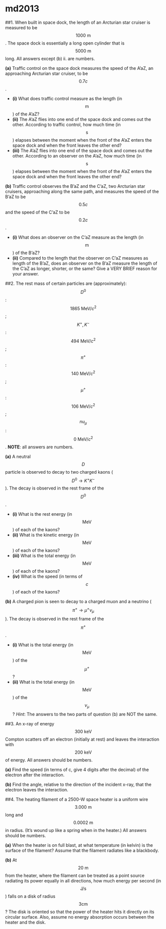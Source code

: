 # md2013

##1.
When built in space dock, the length of an Arcturian star cruiser is measured to be $$1000\:\text{m}$$. The space dock is essentially a long open cylinder that is $$5000\:\text{m}$$ long. All answers except (b) ii. are numbers.

**(a)** Traffic control on the space dock measures the speed of the A’aZ, an approaching Arcturian star
cruiser, to be $$0.7c$$.
- **(i)** What does traffic control measure as the length (in $$\text{m}$$) of the A’aZ?
- **(ii)** The A’aZ flies into one end of the space dock and comes out the other. According to traffic control, how much time (in $$\text{s}$$) elapses between the moment when the front of the A’aZ enters the space dock and when the front leaves the other end?
- **(iii)** The A’aZ flies into one end of the space dock and comes out the other. According to an observer on the A’aZ, how much time (in $$\text{s}$$) elapses between the moment when the front of the A’aZ enters the space dock and when the front leaves the other end?

**(b)** Traffic control observes the B’aZ and the C’aZ, two Arcturian star cruisers, approaching along the same path, and measures the speed of the B’aZ to be $$0.5c$$ and the speed of the C’aZ to be $$0.2c$$.
- **(i)** What does an observer on the C’aZ measure as the length (in $$\text{m}$$) of the B’aZ?
- **(ii)** Compared to the length that the observer on C’aZ measures as length of the B’aZ, does an observer on the B’aZ measure the length of the C’aZ as longer, shorter, or the same? Give a VERY BRIEF reason for your answer.


##2.
The rest mass of certain particles are (approximately): $$D^0$$: $$1865\:\text{MeV}/c^2$$; $$K^+,K^-$$: $$494\:\text{MeV}/c^2$$; $$\pi^+$$: $$140\:\text{MeV}/c^2$$; $$\mu^+$$: $$106\:\text{MeV}/c^2$$; $$nu_{\mu}$$: $$0\:\text{MeV}/c^2$$. **NOTE**: all answers are numbers.

**(a)** A neutral $$D$$ particle is observed to decay to two charged kaons ($$D^0\to{K^+}K^-$$). The decay is observed in the rest frame of the $$D^0$$.
 - **(i)** What is the rest energy (in $$\text{MeV}$$) of each of the kaons?
 - **(ii)** What is the kinetic energy (in $$\text{MeV}$$) of each of the kaons?
 - **(iii)** What is the total energy (in $$\text{MeV}$$) of each of the kaons?
 - **(iv)** What is the speed (in terms of $$c$$) of each of the kaons?

**(b)** A charged pion is seen to decay to a charged muon and a neutrino ($$\pi^+\to\mu^+\nu_{\mu}$$). The decay is observed in the rest frame of the $$\pi^+$$.
 - **(i)** What is the total energy (in $$\text{MeV}$$) of the $$\mu^+$$?
 - **(ii)** What is the total energy (in $$\text{MeV}$$) of the $$\nu_{\mu}$$?
*Hint*: The answers to the two parts of question (b) are NOT the same.


##3.
An x-ray of energy $$300\:\text{keV}$$ Compton scatters off an electron (initially at rest) and leaves the interaction with $$200\:\text{keV}$$ of energy. All answers should be numbers.

**(a)** Find the speed (in terms of c, give 4 digits after the decimal) of the electron after the
interaction.

**(b)** Find the angle, relative to the direction of the incident x-ray, that the electron leaves the interaction.


##4.
The heating filament of a 2500-W space heater is a uniform wire $$3.000\:\text{m}$$ long and $$0.0002\:\text{m}$$ in radius. (It’s wound up like a spring when in the heater.) All answers should be numbers.

**(a)** When the heater is on full blast, at what temperature (in kelvin) is the surface of the filament? Assume that the filament radiates like a blackbody.

**(b)** At $$20\:\text{m}$$ from the heater, where the filament can be treated as a point source radiating its power equally in all directions, how much energy per second (in $$\text{J}/\text{s}$$) falls on a disk of radius $$3\text{cm}$$? The disk is oriented so that the power of the heater hits it directly on its circular surface. Also, assume no energy absorption occurs between the heater and the disk.

